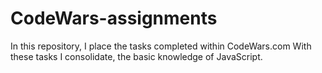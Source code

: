 # CodeWars-assignments

In this repository, I place the tasks completed within CodeWars.com
With these tasks I consolidate, the basic knowledge of JavaScript.
